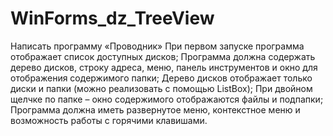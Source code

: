 # WinForms_dz_TreeView
Написать программу «Проводник» При первом запуске программа отображает список доступных дисков; Программа должна содержать дерево дисков, строку адреса, меню, панель инструментов и окно для отображения содержимого папки; Дерево дисков отображает только диски и папки (можно реализовать с помощью ListBox); При двойном щелчке по папке – окно содержимого отображаются файлы и подпапки; Программа должна иметь развернутое меню, контекстное меню и возможность работы с горячими клавишами.

